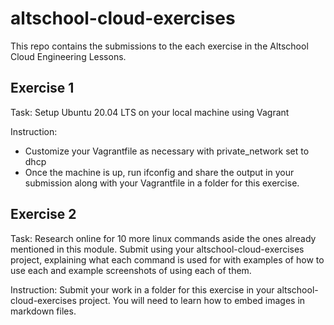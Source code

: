 # altschool-cloud-exercises
This repo contains the submissions to the each exercise in the Altschool Cloud Engineering Lessons.

## Exercise 1

Task: Setup Ubuntu 20.04 LTS on your local machine using Vagrant

Instruction: 

- Customize your Vagrantfile as necessary with private_network set to dhcp
- Once the machine is up, run ifconfig and share the output in your submission along with your Vagrantfile in a folder for this exercise.

## Exercise 2

Task: Research online for 10 more linux commands aside the ones already mentioned in this module. Submit using your altschool-cloud-exercises project, explaining what each command is used for with examples of how to use each and example screenshots of using each of them.

Instruction: Submit your work in a folder for this exercise in your altschool-cloud-exercises project. You will need to learn how to embed images in markdown files.

